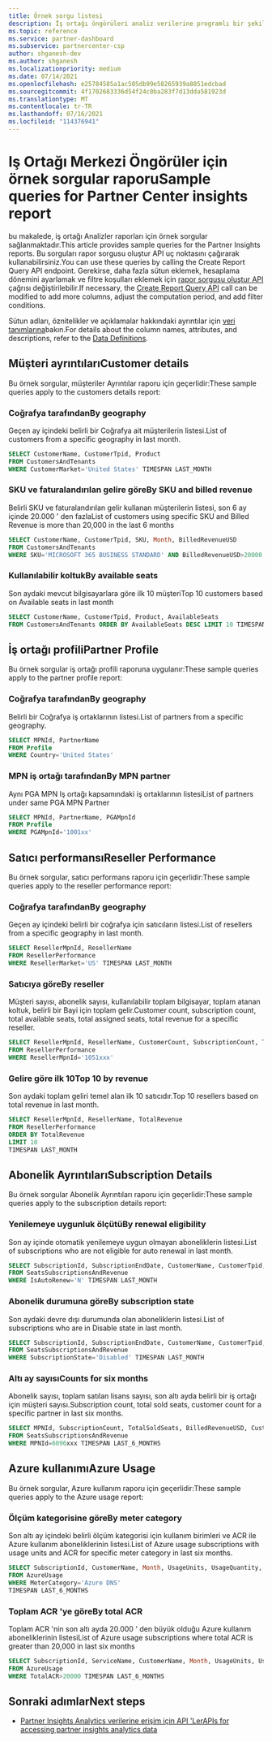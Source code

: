 ```yaml
---
title: Örnek sorgu listesi
description: İş ortağı öngörüleri analiz verilerine programlı bir şekilde erişmek için örnek sorguları kullanın.
ms.topic: reference
ms.service: partner-dashboard
ms.subservice: partnercenter-csp
author: shganesh-dev
ms.author: shganesh
ms.localizationpriority: medium
ms.date: 07/14/2021
ms.openlocfilehash: e25784585a1ac505db99e58265939a8851edcbad
ms.sourcegitcommit: 4f1702683336d54f24c0ba283f7d13dda581923d
ms.translationtype: MT
ms.contentlocale: tr-TR
ms.lasthandoff: 07/16/2021
ms.locfileid: "114376941"
---
```

# <a name="sample-queries-for-partner-center-insights-report"></a><span data-ttu-id="7b4ce-103">Iş Ortağı Merkezi Öngörüler için örnek sorgular raporu</span><span class="sxs-lookup"><span data-stu-id="7b4ce-103">Sample queries for Partner Center insights report</span></span>

<span data-ttu-id="7b4ce-104">bu makalede, iş ortağı Analizler raporları için örnek sorgular sağlanmaktadır.</span><span class="sxs-lookup"><span data-stu-id="7b4ce-104">This article provides sample queries for the Partner Insights reports.</span></span> <span data-ttu-id="7b4ce-105">Bu sorguları rapor sorgusu oluştur API uç noktasını çağırarak kullanabilirsiniz.</span><span class="sxs-lookup"><span data-stu-id="7b4ce-105">You can use these queries by calling the Create Report Query API endpoint.</span></span> <span data-ttu-id="7b4ce-106">Gerekirse, daha fazla sütun eklemek, hesaplama dönemini ayarlamak ve filtre koşulları eklemek için [rapor sorgusu oluştur API](insights-programmatic-access-paradigm.md#create-report-query-api) çağrısı değiştirilebilir.</span><span class="sxs-lookup"><span data-stu-id="7b4ce-106">If necessary, the [Create Report Query API](insights-programmatic-access-paradigm.md#create-report-query-api) call can be modified to add more columns, adjust the computation period, and add filter conditions.</span></span>

<span data-ttu-id="7b4ce-107">Sütun adları, öznitelikler ve açıklamalar hakkındaki ayrıntılar için [veri tanımlarına](insights-data-definitions.md)bakın.</span><span class="sxs-lookup"><span data-stu-id="7b4ce-107">For details about the column names, attributes, and descriptions, refer to the [Data Definitions](insights-data-definitions.md).</span></span>

## <a name="customer-details"></a><span data-ttu-id="7b4ce-108">Müşteri ayrıntıları</span><span class="sxs-lookup"><span data-stu-id="7b4ce-108">Customer details</span></span>

<span data-ttu-id="7b4ce-109">Bu örnek sorgular, müşteriler Ayrıntılar raporu için geçerlidir:</span><span class="sxs-lookup"><span data-stu-id="7b4ce-109">These sample queries apply to the customers details report:</span></span>

### <a name="by-geography"></a><span data-ttu-id="7b4ce-110">Coğrafya tarafından</span><span class="sxs-lookup"><span data-stu-id="7b4ce-110">By geography</span></span>

<span data-ttu-id="7b4ce-111">Geçen ay içindeki belirli bir Coğrafya ait müşterilerin listesi.</span><span class="sxs-lookup"><span data-stu-id="7b4ce-111">List of customers from a specific geography in last month.</span></span>

```sql
SELECT CustomerName, CustomerTpid, Product 
FROM CustomersAndTenants 
WHERE CustomerMarket='United States' TIMESPAN LAST_MONTH
```

### <a name="by-sku-and-billed-revenue"></a><span data-ttu-id="7b4ce-112">SKU ve faturalandırılan gelire göre</span><span class="sxs-lookup"><span data-stu-id="7b4ce-112">By SKU and billed revenue</span></span>

<span data-ttu-id="7b4ce-113">Belirli SKU ve faturalandırılan gelir kullanan müşterilerin listesi, son 6 ay içinde 20.000 ' den fazla</span><span class="sxs-lookup"><span data-stu-id="7b4ce-113">List of customers using specific SKU and Billed Revenue is more than 20,000 in the last 6 months</span></span>

```sql
SELECT CustomerName, CustomerTpid, SKU, Month, BilledRevenueUSD 
FROM CustomersAndTenants 
WHERE SKU='MICROSOFT 365 BUSINESS STANDARD' AND BilledRevenueUSD>20000 TIMESPAN LAST_6_MONTHS
```

### <a name="by-available-seats"></a><span data-ttu-id="7b4ce-114">Kullanılabilir koltuk</span><span class="sxs-lookup"><span data-stu-id="7b4ce-114">By available seats</span></span>

<span data-ttu-id="7b4ce-115">Son aydaki mevcut bilgisayarlara göre ilk 10 müşteri</span><span class="sxs-lookup"><span data-stu-id="7b4ce-115">Top 10 customers based on Available seats in last month</span></span>

```sql
SELECT CustomerName, CustomerTpid, Product, AvailableSeats 
FROM CustomersAndTenants ORDER BY AvailableSeats DESC LIMIT 10 TIMESPAN LAST_MONTH
```

## <a name="partner-profile"></a><span data-ttu-id="7b4ce-116">İş ortağı profili</span><span class="sxs-lookup"><span data-stu-id="7b4ce-116">Partner Profile</span></span>

<span data-ttu-id="7b4ce-117">Bu örnek sorgular iş ortağı profili raporuna uygulanır:</span><span class="sxs-lookup"><span data-stu-id="7b4ce-117">These sample queries apply to the partner profile report:</span></span>

### <a name="by-geography"></a><span data-ttu-id="7b4ce-118">Coğrafya tarafından</span><span class="sxs-lookup"><span data-stu-id="7b4ce-118">By geography</span></span>

<span data-ttu-id="7b4ce-119">Belirli bir Coğrafya iş ortaklarının listesi.</span><span class="sxs-lookup"><span data-stu-id="7b4ce-119">List of partners from a specific geography.</span></span>

```sql
SELECT MPNId, PartnerName 
FROM Profile 
WHERE Country='United States'
```

### <a name="by-mpn-partner"></a><span data-ttu-id="7b4ce-120">MPN iş ortağı tarafından</span><span class="sxs-lookup"><span data-stu-id="7b4ce-120">By MPN partner</span></span>

<span data-ttu-id="7b4ce-121">Aynı PGA MPN Iş ortağı kapsamındaki iş ortaklarının listesi</span><span class="sxs-lookup"><span data-stu-id="7b4ce-121">List of partners under same PGA MPN Partner</span></span>

```sql
SELECT MPNId, PartnerName, PGAMpnId 
FROM Profile 
WHERE PGAMpnId='1001xx'
```

## <a name="reseller-performance"></a><span data-ttu-id="7b4ce-122">Satıcı performansı</span><span class="sxs-lookup"><span data-stu-id="7b4ce-122">Reseller Performance</span></span>

<span data-ttu-id="7b4ce-123">Bu örnek sorgular, satıcı performans raporu için geçerlidir:</span><span class="sxs-lookup"><span data-stu-id="7b4ce-123">These sample queries apply to the reseller performance report:</span></span>

### <a name="by-geography"></a><span data-ttu-id="7b4ce-124">Coğrafya tarafından</span><span class="sxs-lookup"><span data-stu-id="7b4ce-124">By geography</span></span>

<span data-ttu-id="7b4ce-125">Geçen ay içindeki belirli bir coğrafya için satıcıların listesi.</span><span class="sxs-lookup"><span data-stu-id="7b4ce-125">List of resellers from a specific geography in last month.</span></span>

```sql
SELECT ResellerMpnId, ResellerName 
FROM ResellerPerformance 
WHERE ResellerMarket='US' TIMESPAN LAST_MONTH
```

### <a name="by-reseller"></a><span data-ttu-id="7b4ce-126">Satıcıya göre</span><span class="sxs-lookup"><span data-stu-id="7b4ce-126">By reseller</span></span>

<span data-ttu-id="7b4ce-127">Müşteri sayısı, abonelik sayısı, kullanılabilir toplam bilgisayar, toplam atanan koltuk, belirli bir Bayi için toplam gelir.</span><span class="sxs-lookup"><span data-stu-id="7b4ce-127">Customer count, subscription count, total available seats, total assigned seats, total revenue for a specific reseller.</span></span>

```sql
SELECT ResellerMpnId, ResellerName, CustomerCount, SubscriptionCount, TotalAvailableSeats, TotalAssignedSeats, TotalRevenue 
FROM ResellerPerformance 
WHERE ResellerMpnId='1051xxx'
```

### <a name="top-10-by-revenue"></a><span data-ttu-id="7b4ce-128">Gelire göre ilk 10</span><span class="sxs-lookup"><span data-stu-id="7b4ce-128">Top 10 by revenue</span></span>

<span data-ttu-id="7b4ce-129">Son aydaki toplam geliri temel alan ilk 10 satıcıdır.</span><span class="sxs-lookup"><span data-stu-id="7b4ce-129">Top 10 resellers based on total revenue in last month.</span></span>

```sql
SELECT ResellerMpnId, ResellerName, TotalRevenue 
FROM ResellerPerformance 
ORDER BY TotalRevenue 
LIMIT 10 
TIMESPAN LAST_MONTH
```

## <a name="subscription-details"></a><span data-ttu-id="7b4ce-130">Abonelik Ayrıntıları</span><span class="sxs-lookup"><span data-stu-id="7b4ce-130">Subscription Details</span></span>

<span data-ttu-id="7b4ce-131">Bu örnek sorgular Abonelik Ayrıntıları raporu için geçerlidir:</span><span class="sxs-lookup"><span data-stu-id="7b4ce-131">These sample queries apply to the subscription details report:</span></span>

### <a name="by-renewal-eligibility"></a><span data-ttu-id="7b4ce-132">Yenilemeye uygunluk ölçütü</span><span class="sxs-lookup"><span data-stu-id="7b4ce-132">By renewal eligibility</span></span>

<span data-ttu-id="7b4ce-133">Son ay içinde otomatik yenilemeye uygun olmayan aboneliklerin listesi.</span><span class="sxs-lookup"><span data-stu-id="7b4ce-133">List of subscriptions who are not eligible for auto renewal in last month.</span></span>

```sql
SELECT SubscriptionId, SubscriptionEndDate, CustomerName, CustomerTpid, Product 
FROM SeatsSubscriptionsAndRevenue 
WHERE IsAutoRenew='N' TIMESPAN LAST_MONTH
```

### <a name="by-subscription-state"></a><span data-ttu-id="7b4ce-134">Abonelik durumuna göre</span><span class="sxs-lookup"><span data-stu-id="7b4ce-134">By subscription state</span></span>

<span data-ttu-id="7b4ce-135">Son aydaki devre dışı durumunda olan aboneliklerin listesi.</span><span class="sxs-lookup"><span data-stu-id="7b4ce-135">List of subscriptions who are in Disable state in last month.</span></span>

```sql
SELECT SubscriptionId, SubscriptionEndDate, CustomerName, CustomerTpid, Product 
FROM SeatsSubscriptionsAndRevenue 
WHERE SubscriptionState='Disabled' TIMESPAN LAST_MONTH
```

### <a name="counts-for-six-months"></a><span data-ttu-id="7b4ce-136">Altı ay sayısı</span><span class="sxs-lookup"><span data-stu-id="7b4ce-136">Counts for six months</span></span>

<span data-ttu-id="7b4ce-137">Abonelik sayısı, toplam satılan lisans sayısı, son altı ayda belirli bir iş ortağı için müşteri sayısı.</span><span class="sxs-lookup"><span data-stu-id="7b4ce-137">Subscription count, total sold seats, customer count for a specific partner in last six months.</span></span>

```sql
SELECT MPNId, SubscriptionCount, TotalSoldSeats, BilledRevenueUSD, CustomerCount 
FROM SeatsSubscriptionsAndRevenue 
WHERE MPNId=6096xxx TIMESPAN LAST_6_MONTHS
```

## <a name="azure-usage"></a><span data-ttu-id="7b4ce-138">Azure kullanımı</span><span class="sxs-lookup"><span data-stu-id="7b4ce-138">Azure Usage</span></span>

<span data-ttu-id="7b4ce-139">Bu örnek sorgular, Azure kullanım raporu için geçerlidir:</span><span class="sxs-lookup"><span data-stu-id="7b4ce-139">These sample queries apply to the Azure usage report:</span></span>

### <a name="by-meter-category"></a><span data-ttu-id="7b4ce-140">Ölçüm kategorisine göre</span><span class="sxs-lookup"><span data-stu-id="7b4ce-140">By meter category</span></span>

<span data-ttu-id="7b4ce-141">Son altı ay içindeki belirli ölçüm kategorisi için kullanım birimleri ve ACR ile Azure kullanım aboneliklerinin listesi.</span><span class="sxs-lookup"><span data-stu-id="7b4ce-141">List of Azure usage subscriptions with usage units and ACR for specific meter category in last six months.</span></span>

```sql
SELECT SubscriptionId, CustomerName, Month, UsageUnits, UsageQuantity, TotalACR 
FROM AzureUsage 
WHERE MeterCategory='Azure DNS' 
TIMESPAN LAST_6_MONTHS
```

### <a name="by-total-acr"></a><span data-ttu-id="7b4ce-142">Toplam ACR 'ye göre</span><span class="sxs-lookup"><span data-stu-id="7b4ce-142">By total ACR</span></span>

<span data-ttu-id="7b4ce-143">Toplam ACR 'nin son altı ayda 20.000 ' den büyük olduğu Azure kullanım aboneliklerinin listesi</span><span class="sxs-lookup"><span data-stu-id="7b4ce-143">List of Azure usage subscriptions where total ACR is greater than 20,000 in last six months</span></span>

```sql
SELECT SubscriptionId, ServiceName, CustomerName, Month, UsageUnits, UsageQuantity, TotalACR 
FROM AzureUsage 
WHERE TotalACR>20000 TIMESPAN LAST_6_MONTHS
```

## <a name="next-steps"></a><span data-ttu-id="7b4ce-144">Sonraki adımlar</span><span class="sxs-lookup"><span data-stu-id="7b4ce-144">Next steps</span></span>

- [<span data-ttu-id="7b4ce-145">Partner Insights Analytics verilerine erişim için API 'Ler</span><span class="sxs-lookup"><span data-stu-id="7b4ce-145">APIs for accessing partner insights analytics data</span></span>](insights-programmatic-analytics-available-api.md)